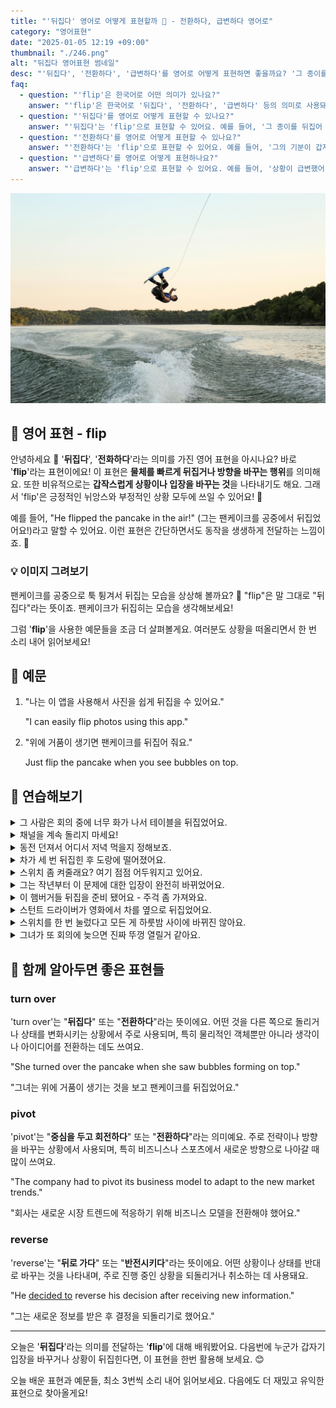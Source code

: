 ```yaml
---
title: "'뒤집다' 영어로 어떻게 표현할까 🔁 - 전환하다, 급변하다 영어로"
category: "영어표현"
date: "2025-01-05 12:19 +09:00"
thumbnail: "./246.png"
alt: "뒤집다 영어표현 썸네일"
desc: "'뒤집다', '전환하다', '급변하다'를 영어로 어떻게 표현하면 좋을까요? '그 종이를 뒤집어 봐'와 같이 '뒤집다'를 사용한 예문이나, '그의 기분이 갑자기 전환되었어'와 같은 문장에서 '전환하다'를 사용하는 법을 배워봅시다. 또, '상황이 급변했어'를 통해 '급변하다'를 영어로 표현하는 방법도 함께 알아보겠습니다. 다양한 예문을 통해서 연습하고 본인의 표현으로 만들어 보세요."
faq:
  - question: "'flip'은 한국어로 어떤 의미가 있나요?"
    answer: "'flip'은 한국어로 '뒤집다', '전환하다', '급변하다' 등의 의미로 사용돼요."
  - question: "'뒤집다'를 영어로 어떻게 표현할 수 있나요?"
    answer: "'뒤집다'는 'flip'으로 표현할 수 있어요. 예를 들어, '그 종이를 뒤집어 봐'는 'Flip the paper over'로 말할 수 있어요."
  - question: "'전환하다'를 영어로 어떻게 표현할 수 있나요?"
    answer: "'전환하다'는 'flip'으로 표현할 수 있어요. 예를 들어, '그의 기분이 갑자기 전환되었어'는 'His mood flipped suddenly'로 말할 수 있어요."
  - question: "'급변하다'를 영어로 어떻게 표현하나요?"
    answer: "'급변하다'는 'flip'으로 표현할 수 있어요. 예를 들어, '상황이 급변했어'는 'The situation flipped'로 표현할 수 있어요."
---
```


![학사모를 들고 있는 손](./246-1.jpg)

## 🌟 영어 표현 - flip

안녕하세요 👋 '**뒤집다**', '**전화하다**'라는 의미를 가진 영어 표현을 아시나요? 바로 '**flip**'라는 표현이에요! 이 표현은 **물체를 빠르게 뒤집거나 방향을 바꾸는 행위**를 의미해요. 또한 비유적으로는 **갑작스럽게 상황이나 입장을 바꾸는 것**을 나타내기도 해요. 그래서 'flip'은 긍정적인 뉘앙스와 부정적인 상황 모두에 쓰일 수 있어요! 🔄

예를 들어, "He flipped the pancake in the air!" (그는 팬케이크를 공중에서 뒤집었어요!)라고 말할 수 있어요. 이런 표현은 간단하면서도 동작을 생생하게 전달하는 느낌이죠. 🍳

<div 
  data-inline-banner="🎉 새해에는 스픽 AI와 함께 영어 공부하자" 
  data-inline-banner-subtext="설날 특별 할인으로 60%할인 + 추가 7만원 할인! (~2/3)" 
  data-inline-banner-link="https://app.usespeak.com/kr-ko/sale/kr-affiliate-special/?ref=engple-inline"
  data-inline-banner-caption="해당 링크를 통해 구매시 일정액의 수수료를 지급받습니다.">
</div>

### 💡 이미지 그려보기

팬케이크를 공중으로 툭 튕겨서 뒤집는 모습을 상상해 볼까요? 🥞 "flip"은 말 그대로 "뒤집다"라는 뜻이죠. 팬케이크가 뒤집히는 모습을 생각해보세요!

그럼 '**flip**'을 사용한 예문들을 조금 더 살펴볼게요. 여러분도 상황을 떠올리면서 한 번 소리 내어 읽어보세요!

## 📖 예문

1. "나는 이 앱을 사용해서 사진을 쉽게 뒤집을 수 있어요."

   "I can easily flip photos using this app."

2. "위에 거품이 생기면 팬케이크를 뒤집어 줘요."

   Just flip the pancake when you see bubbles on top.

## 💬 연습해보기

<details>
<summary>그 사람은 회의 중에 너무 화가 나서 테이블을 뒤집었어요.</summary>
<span>He got so mad he flipped the table during the meeting.</span>
</details>

<details>
<summary>채널을 계속 돌리지 마세요!</summary>
<span>Stop flipping through channels!</span>
</details>

<details>
<summary>동전 던져서 어디서 저녁 먹을지 정해보죠.</summary>
<span>Let me flip a coin to decide where we eat tonight.</span>
</details>

<details>
<summary>차가 세 번 뒤집힌 후 도랑에 떨어졌어요.</summary>
<span>The car flipped three times before landing in the ditch.</span>
</details>

<details>
<summary>스위치 좀 켜줄래요? 여기 점점 어두워지고 있어요.</summary>
<span>Can you flip the switch? It's getting dark in here.</span>
</details>

<details>
<summary>그는 작년부터 이 문제에 대한 입장이 완전히 바뀌었어요.</summary>
<span>He's totally flipped his stance on the issue since last year.</span>
</details>

<details>
<summary>이 햄버거들 뒤집을 준비 됐어요 - 주걱 좀 가져와요.</summary>
<span>These burgers are ready to flip - grab the <a href="/blog/topic/001/#4-주걱-spatula">spatula</a>.</span>
</details>

<details>
<summary>스턴트 드라이버가 영화에서 차를 옆으로 뒤집었어요.</summary>
<span>The stunt driver made the car flip sideways in the movie.</span>
</details>

<details>
<summary>스위치를 한 번 눌렀다고 모든 게 하룻밤 사이에 바뀌진 않아요.</summary>
<span>You can't just flip a switch and expect everything to change <a href="/blog/in-english/134.overnight/">overnight</a>.</span>
</details>

<details>
<summary>그녀가 또 회의에 늦으면 진짜 뚜껑 열릴거 같아요.</summary>
<span>I'm gonna flip (the lid) if she's late to the meeting again.</span>
</details>

## 🤝 함께 알아두면 좋은 표현들

### turn over

'turn over'는 "**뒤집다**" 또는 "**전환하다**"라는 뜻이에요. 어떤 것을 다른 쪽으로 돌리거나 상태를 변화시키는 상황에서 주로 사용되며, 특히 물리적인 객체뿐만 아니라 생각이나 아이디어를 전환하는 데도 쓰여요.

"She turned over the pancake when she saw bubbles forming on top."

"그녀는 위에 거품이 생기는 것을 보고 팬케이크를 뒤집었어요."

### pivot

'pivot'는 "**중심을 두고 회전하다**" 또는 "**전환하다**"라는 의미예요. 주로 전략이나 방향을 바꾸는 상황에서 사용되며, 특히 비즈니스나 스포츠에서 새로운 방향으로 나아갈 때 많이 쓰여요.

"The company had to pivot its business model to adapt to the new market trends."

"회사는 새로운 시장 트렌드에 적응하기 위해 비즈니스 모델을 전환해야 했어요."

### reverse

'reverse'는 "**뒤로 가다**" 또는 "**반전시키다**"라는 뜻이에요. 어떤 상황이나 상태를 반대로 바꾸는 것을 나타내며, 주로 진행 중인 상황을 되돌리거나 취소하는 데 사용돼요.

"He [decided to](/blog/in-english/062.decide-to/) reverse his decision after receiving new information."

"그는 새로운 정보를 받은 후 결정을 되돌리기로 했어요."

---

오늘은 '**뒤집다**'라는 의미를 전달하는 '**flip**'에 대해 배워봤어요. 다음번에 누군가 갑자기 입장을 바꾸거나 상황이 뒤집힌다면, 이 표현을 한번 활용해 보세요. 😊

오늘 배운 표현과 예문들, 최소 3번씩 소리 내어 읽어보세요. 다음에도 더 재밌고 유익한 표현으로 찾아올게요!
